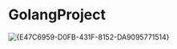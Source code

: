 # GolangProject
![{E47C6959-D0FB-431F-8152-DA9095771514}](https://github.com/user-attachments/assets/fd4503d3-4307-4117-a240-7b12ced97b75)

